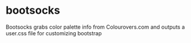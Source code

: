 bootsocks
=========

Bootsocks grabs color palette info from Colourovers.com and outputs a user.css file for customizing bootstrap
